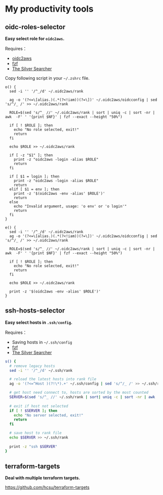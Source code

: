 # My productivity tools

## oidc-roles-selector

**Easy select role for `oidc2aws`.**

Requires：
* [oidc2aws](https://github.com/theplant/oidc2aws)
* [fzf](https://github.com/junegunn/fzf)
* [The Silver Searcher](https://github.com/ggreer/the_silver_searcher)

Copy following script in your `~/.zshrc` file.

```shell
o() {
  sed -i '' '/^_/d' ~/.oidc2aws/rank 

  ag -o '(?<=\[alias.)(.*(?<!iam))(?=\])' ~/.oidc2aws/oidcconfig | sed 's/^/_ /' >> ~/.oidc2aws/rank
  
  ROLE=$(sed 's/^_ //' ~/.oidc2aws/rank | sort | uniq -c | sort -nr | awk  -F' ' '{print $NF}' | fzf --exact --height "50%")

  if [ ! $ROLE ]; then
    echo "No role selected, exit!"
    return
  fi

  echo $ROLE >> ~/.oidc2aws/rank
  
  if [ -z "$1" ]; then
    print -z "oidc2aws -login -alias $ROLE"
    return
  fi

  if [ $1 = login ]; then
    print -z "oidc2aws -login -alias $ROLE"
    return
  elif [ $1 = env ]; then
    print -z '$(oidc2aws -env -alias' $ROLE')'
    return
  else 
    echo "Invalid argument, usage: 'o env' or 'o login'"
    return
  fi
}

e() {
  sed -i '' '/^_/d' ~/.oidc2aws/rank
  ag -o '(?<=\[alias.)(.*(?<!iam))(?=\])' ~/.oidc2aws/oidcconfig | sed 's/^/_ /' >> ~/.oidc2aws/rank

  ROLE=$(sed 's/^_ //' ~/.oidc2aws/rank | sort | uniq -c | sort -nr | awk  -F' ' '{print $NF}' | fzf --exact --height "50%")

  if [ ! $ROLE ]; then
    echo "No role selected, exit!"
    return
  fi

  echo $ROLE >> ~/.oidc2aws/rank
  
  print -z '$(oidc2aws -env -alias' $ROLE')'
}
```

## ssh-hosts-selector

**Easy select hosts in `.ssh/config`.**

Requires：
* Saving hosts in `~/.ssh/config`
* [fzf](https://github.com/junegunn/fzf)
* [The Silver Searcher](https://github.com/ggreer/the_silver_searcher)

```bash
s() {
  # remove legacy hosts
  sed -i '' '/^_/d' ~/.ssh/rank 

  # reload the latest hosts into rank file
  ag -o '(?<=^Host )(?!\*).+' ~/.ssh/config | sed 's/^/_ /' >> ~/.ssh/rank

  # get host need connect to, hosts are sorted by the most counted
  SERVER=$(sed 's/^_ //' ~/.ssh/rank | sort| uniq -c | sort -nr | awk  -F' ' '{print $NF}' | fzf --exact --height "50%")
  
  # exit if host not selected
  if [ ! $SERVER ]; then
    echo "No server selected, exit!"
    return
  fi

  # save host to rank file
  echo $SERVER >> ~/.ssh/rank
  
  print -z "ssh $SERVER"
}
```

## terraform-targets

**Deal with multiple terraform targets.**

https://github.com/hcsu/terraform-targets
